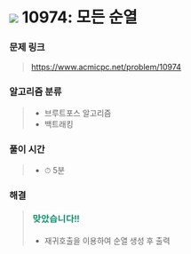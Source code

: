 # <img src="https://static.solved.ac/tier_small/8.svg" width=30> 10974: 모든 순열 

### 문제 링크
> https://www.acmicpc.net/problem/10974

### 알고리즘 분류
>- 브루트포스 알고리즘
>- 백트래킹

### 풀이 시간
>- ⏱ 5분

### 해결
> ![good](../../../Img/good.png)
>- 재귀호출을 이용하여 순열 생성 후 출력
